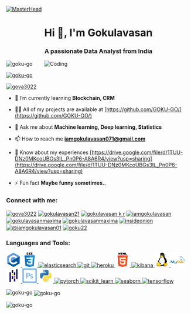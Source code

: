 [![MasterHead](https://nielseniq.com/wp-content/uploads/sites/4/2021/02/data-science-icon-animation-banner-clockwise-3.gif?w=1024)](https://rishavchanda.io)
<h1 align="center">Hi 👋, I'm Gokulavasan</h1>
<h3 align="center">A passionate Data Analyst from India</h3>
<img align="right" alt="Coding" width="400" src="https://media.giphy.com/media/L1R1tvI9svkIWwpVYr/giphy.gif">

<p align="left"> <img src="https://komarev.com/ghpvc/?username=goku-go&label=Profile%20views&color=0e75b6&style=flat" alt="goku-go" /> </p>

<p align="left"> <a href="https://github.com/ryo-ma/github-profile-trophy"><img src="https://github-profile-trophy.vercel.app/?username=goku-go" alt="goku-go" /></a> </p>

<p align="left"> <a href="https://twitter.com/gova3022" target="blank"><img src="https://img.shields.io/twitter/follow/gova3022?logo=twitter&style=for-the-badge" alt="gova3022" /></a> </p>

- 🌱 I’m currently learning **Blockchain, CRM**

- 👨‍💻 All of my projects are available at [https://github.com/GOKU-GO/](https://github.com/GOKU-GO/)

- 💬 Ask me about **Machine learning, Deep learning, Statistics**

- 📫 How to reach me **iamgokulavasan071@gmail.com**

- 📄 Know about my experiences [https://drive.google.com/file/d/1TUU-DNz0MKcoUBGs3IL_Pn0P6-A8A6R4/view?usp=sharing](https://drive.google.com/file/d/1TUU-DNz0MKcoUBGs3IL_Pn0P6-A8A6R4/view?usp=sharing)

- ⚡ Fun fact **Maybe funny sometimes..**

<h3 align="left">Connect with me:</h3>
<p align="left">
<a href="https://twitter.com/gova3022" target="blank"><img align="center" src="https://raw.githubusercontent.com/rahuldkjain/github-profile-readme-generator/master/src/images/icons/Social/twitter.svg" alt="gova3022" height="30" width="40" /></a>
<a href="https://linkedin.com/in/gokulavasan21" target="blank"><img align="center" src="https://raw.githubusercontent.com/rahuldkjain/github-profile-readme-generator/master/src/images/icons/Social/linked-in-alt.svg" alt="gokulavasan21" height="30" width="40" /></a>
<a href="https://stackoverflow.com/users/gokulavasan k r" target="blank"><img align="center" src="https://raw.githubusercontent.com/rahuldkjain/github-profile-readme-generator/master/src/images/icons/Social/stack-overflow.svg" alt="gokulavasan k r" height="30" width="40" /></a>
<a href="https://kaggle.com/iamgokulavasan" target="blank"><img align="center" src="https://raw.githubusercontent.com/rahuldkjain/github-profile-readme-generator/master/src/images/icons/Social/kaggle.svg" alt="iamgokulavasan" height="30" width="40" /></a>
<a href="https://fb.com/gokulavasanmaxima" target="blank"><img align="center" src="https://raw.githubusercontent.com/rahuldkjain/github-profile-readme-generator/master/src/images/icons/Social/facebook.svg" alt="gokulavasanmaxima" height="30" width="40" /></a>
<a href="https://instagram.com/gokulavasanmaxima" target="blank"><img align="center" src="https://raw.githubusercontent.com/rahuldkjain/github-profile-readme-generator/master/src/images/icons/Social/instagram.svg" alt="gokulavasanmaxima" height="30" width="40" /></a>
<a href="https://www.youtube.com/c/insideonion" target="blank"><img align="center" src="https://raw.githubusercontent.com/rahuldkjain/github-profile-readme-generator/master/src/images/icons/Social/youtube.svg" alt="insideonion" height="30" width="40" /></a>
<a href="https://www.hackerrank.com/@iamgokulavasan01" target="blank"><img align="center" src="https://raw.githubusercontent.com/rahuldkjain/github-profile-readme-generator/master/src/images/icons/Social/hackerrank.svg" alt="@iamgokulavasan01" height="30" width="40" /></a>
<a href="https://www.leetcode.com/goku22" target="blank"><img align="center" src="https://raw.githubusercontent.com/rahuldkjain/github-profile-readme-generator/master/src/images/icons/Social/leet-code.svg" alt="goku22" height="30" width="40" /></a>
</p>

<h3 align="left">Languages and Tools:</h3>
<p align="left"> <a href="https://www.cprogramming.com/" target="_blank" rel="noreferrer"> <img src="https://raw.githubusercontent.com/devicons/devicon/master/icons/c/c-original.svg" alt="c" width="40" height="40"/> </a> <a href="https://www.w3schools.com/css/" target="_blank" rel="noreferrer"> <img src="https://raw.githubusercontent.com/devicons/devicon/master/icons/css3/css3-original-wordmark.svg" alt="css3" width="40" height="40"/> </a> <a href="https://www.elastic.co" target="_blank" rel="noreferrer"> <img src="https://www.vectorlogo.zone/logos/elastic/elastic-icon.svg" alt="elasticsearch" width="40" height="40"/> </a> <a href="https://git-scm.com/" target="_blank" rel="noreferrer"> <img src="https://www.vectorlogo.zone/logos/git-scm/git-scm-icon.svg" alt="git" width="40" height="40"/> </a> <a href="https://heroku.com" target="_blank" rel="noreferrer"> <img src="https://www.vectorlogo.zone/logos/heroku/heroku-icon.svg" alt="heroku" width="40" height="40"/> </a> <a href="https://www.w3.org/html/" target="_blank" rel="noreferrer"> <img src="https://raw.githubusercontent.com/devicons/devicon/master/icons/html5/html5-original-wordmark.svg" alt="html5" width="40" height="40"/> </a> <a href="https://www.elastic.co/kibana" target="_blank" rel="noreferrer"> <img src="https://www.vectorlogo.zone/logos/elasticco_kibana/elasticco_kibana-icon.svg" alt="kibana" width="40" height="40"/> </a> <a href="https://www.linux.org/" target="_blank" rel="noreferrer"> <img src="https://raw.githubusercontent.com/devicons/devicon/master/icons/linux/linux-original.svg" alt="linux" width="40" height="40"/> </a> <a href="https://www.mysql.com/" target="_blank" rel="noreferrer"> <img src="https://raw.githubusercontent.com/devicons/devicon/master/icons/mysql/mysql-original-wordmark.svg" alt="mysql" width="40" height="40"/> </a> <a href="https://pandas.pydata.org/" target="_blank" rel="noreferrer"> <img src="https://raw.githubusercontent.com/devicons/devicon/2ae2a900d2f041da66e950e4d48052658d850630/icons/pandas/pandas-original.svg" alt="pandas" width="40" height="40"/> </a> <a href="https://www.photoshop.com/en" target="_blank" rel="noreferrer"> <img src="https://raw.githubusercontent.com/devicons/devicon/master/icons/photoshop/photoshop-line.svg" alt="photoshop" width="40" height="40"/> </a> <a href="https://www.python.org" target="_blank" rel="noreferrer"> <img src="https://raw.githubusercontent.com/devicons/devicon/master/icons/python/python-original.svg" alt="python" width="40" height="40"/> </a> <a href="https://pytorch.org/" target="_blank" rel="noreferrer"> <img src="https://www.vectorlogo.zone/logos/pytorch/pytorch-icon.svg" alt="pytorch" width="40" height="40"/> </a> <a href="https://scikit-learn.org/" target="_blank" rel="noreferrer"> <img src="https://upload.wikimedia.org/wikipedia/commons/0/05/Scikit_learn_logo_small.svg" alt="scikit_learn" width="40" height="40"/> </a> <a href="https://seaborn.pydata.org/" target="_blank" rel="noreferrer"> <img src="https://seaborn.pydata.org/_images/logo-mark-lightbg.svg" alt="seaborn" width="40" height="40"/> </a> <a href="https://www.tensorflow.org" target="_blank" rel="noreferrer"> <img src="https://www.vectorlogo.zone/logos/tensorflow/tensorflow-icon.svg" alt="tensorflow" width="40" height="40"/> </a> </p>

<p><img align="left" src="https://github-readme-stats.vercel.app/api/top-langs?username=goku-go&show_icons=true&locale=en&layout=compact" alt="goku-go" /></p>

<p>&nbsp;<img align="center" src="https://github-readme-stats.vercel.app/api?username=goku-go&show_icons=true&locale=en" alt="goku-go" /></p>

<p><img align="center" src="https://github-readme-streak-stats.herokuapp.com/?user=goku-go&" alt="goku-go" /></p>
